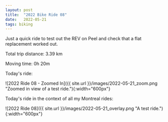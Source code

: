 ```yaml
---
layout: post
title:  "2022 Bike Ride 08"
date:   2022-05-21
tags: biking
---
```


Just a quick ride to test out the REV on Peel and check that a flat replacement worked out.

Total trip distance: 3.39 km

Moving time: 0h 20m

Today's ride:

![2022 Ride 08 - Zoomed In]({{ site.url }}/images/2022-05-21_zoom.png "Zoomed in view of a test ride."){:width="600px"}

Today's ride in the context of all my Montreal rides:

![2022 Ride 08]({{ site.url }}/images/2022-05-21_overlay.png "A test ride."){:width="600px"}
